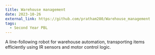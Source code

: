 ```yaml
---
title: Warehouse management 
date: 2023-10-26
external_link: https://github.com/pratham280/Warehouse_management
tags:
  - Second Year PBL
---
```


A line-following robot for warehouse automation, transporting items efficiently using IR sensors and motor control logic.

<!--more-->
